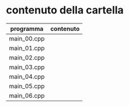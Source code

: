 # contenuto della cartella

   | programma | contenuto |
   | -------------| -------------|
   | main_00.cpp   |  |
   | main_01.cpp   |  |
   | main_02.cpp   |  |
   | main_03.cpp   |  |
   | main_04.cpp   |  |
   | main_05.cpp   |  |
   | main_06.cpp   |  |
